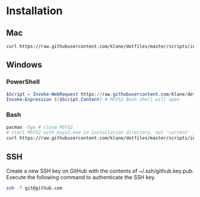# Installation

## Mac

```bash
curl https://raw.githubusercontent.com/klane/dotfiles/master/scripts/install.sh | bash
```

## Windows

### PowerShell

```powershell
$Script = Invoke-WebRequest https://raw.githubusercontent.com/klane/dotfiles/master/scripts/install.ps1
Invoke-Expression $($Script.Content) # MSYS2 Bash shell will open
```

### Bash

```bash
pacman -Syu # close MSYS2
# start MSYS2 with msys2.exe in installation directory, not 'current' junction
curl https://raw.githubusercontent.com/klane/dotfiles/master/scripts/install.sh | bash
```

## SSH

Create a new SSH key on GitHub with the contents of ~/.ssh/github.key.pub.
Execute the following command to authenticate the SSH key.

```bash
ssh -T git@github.com
```
